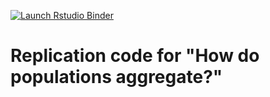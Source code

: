 <!-- badges: start -->
[![Launch Rstudio Binder](http://mybinder.org/badge_logo.svg)](https://mybinder.org/v2/gh/dfeehan/aggregation-code-release/main?urlpath=rstudio)
<!-- badges: end -->

# Replication code for "How do populations aggregate?"



